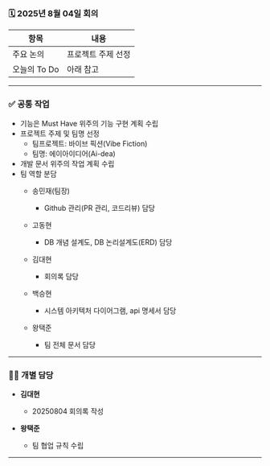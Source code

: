 ### 🗓️ 2025년 8월 04일 회의

| 항목            | 내용                                       |
|-----------------|--------------------------------------------|
| 주요 논의       | 프로젝트 주제 선정                            |
| 오늘의 To Do    | 아래 참고                                 |

---

### ✅ 공통 작업

- 기능은 Must Have 위주의 기능 구현 계획 수립
- 프로젝트 주제 및 팀명 선정
  - 팀프로젝트: 바이브 픽션(Vibe Fiction)
  - 팀명: 에이아이디어(Ai-dea)
- 개발 문서 위주의 작업 계획 수립
- 팀 역할 분담
  - 송민재(팀장)
    - Github 관리(PR 관리, 코드리뷰) 담당

  - 고동현
    - DB 개념 설계도, DB 논리설계도(ERD) 담당

  - 김대현
    - 회의록 담당

  - 백승현
    - 시스템 아키텍처 다이어그램, api 명세서 담당

  - 왕택준
    - 팀 전체 문서 담당

---

### 🧑‍💻 개별 담당

- **김대현**
  - 20250804 회의록 작성

- **왕택준**
  - 팀 협업 규칙 수립

---
